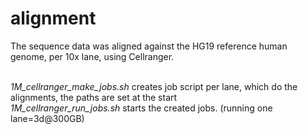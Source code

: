 # alignment

The sequence data was aligned against the HG19 reference human genome, per 10x lane, using Cellranger.<br/><br/>

*1M_cellranger_make_jobs.sh* creates job script per lane, which do the alignments, the paths are set at the start<br/>
*1M_cellranger_run_jobs.sh* starts the created jobs. (running one lane=3d@300GB)
